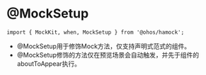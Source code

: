 # @MockSetup

```
import { MockKit, when, MockSetup } from '@ohos/hamock';
```

* @MockSetup用于修饰Mock方法，仅支持声明式范式的组件。
* @MockSetup修饰的方法仅在预览场景会自动触发，并先于组件的aboutToAppear执行。